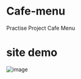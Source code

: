 # Cafe-menu
Practise Project Cafe Menu
<h1>site demo</h1>

![image](https://user-images.githubusercontent.com/117254052/203268495-57be5431-24ae-4264-8425-3d6e3ef0ff32.png)

